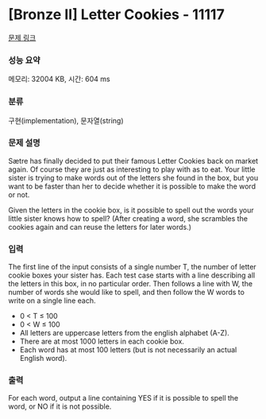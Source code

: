 # [Bronze II] Letter Cookies - 11117 

[문제 링크](https://www.acmicpc.net/problem/11117) 

### 성능 요약

메모리: 32004 KB, 시간: 604 ms

### 분류

구현(implementation), 문자열(string)

### 문제 설명

<p>Sætre has finally decided to put their famous Letter Cookies back on market again. Of course they are just as interesting to play with as to eat. Your little sister is trying to make words out of the letters she found in the box, but you want to be faster than her to decide whether it is possible to make the word or not.</p>

<p>Given the letters in the cookie box, is it possible to spell out the words your little sister knows how to spell? (After creating a word, she scrambles the cookies again and can reuse the letters for later words.)</p>

### 입력 

 <p>The first line of the input consists of a single number T, the number of letter cookie boxes your sister has. Each test case starts with a line describing all the letters in this box, in no particular order. Then follows a line with W, the number of words she would like to spell, and then follow the W words to write on a single line each.</p>

<ul>
	<li>0 < T ≤ 100</li>
	<li>0 < W ≤ 100</li>
	<li>All letters are uppercase letters from the english alphabet (A-Z).</li>
	<li>There are at most 1000 letters in each cookie box.</li>
	<li>Each word has at most 100 letters (but is not necessarily an actual English word).</li>
</ul>

### 출력 

 <p>For each word, output a line containing YES if it is possible to spell the word, or NO if it is not possible.</p>

